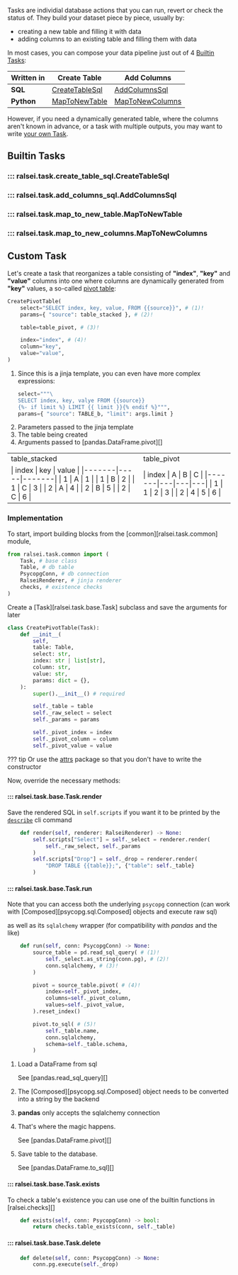 Tasks are individial database actions that you can run, revert or check the status of.
They build your dataset piece by piece, usually by:

- creating a new table and filling it with data
- adding columns to an existing table and filling them with data

In most cases, you can compose your data pipeline just out of 4 [Builtin Tasks](#builtin-tasks):

| Written in | Create Table                                                   | Add Columns                                                        |
|------------|----------------------------------------------------------------|--------------------------------------------------------------------|
| **SQL**    | [CreateTableSql](#ralsei.task.create_table_sql.CreateTableSql) | [AddColumnsSql](#ralsei.task.add_columns_sql.AddColumnsSql)        |
| **Python** | [MapToNewTable](#ralsei.task.map_to_new_table.MapToNewTable)   | [MapToNewColumns](#ralsei.task.map_to_new_columns.MapToNewColumns) |

However, if you need a dynamically generated table,
where the columns aren't known in advance,
or a task with multiple outputs,
you may want to write [your own Task](#custom-task).

## Builtin Tasks

### ::: ralsei.task.create_table_sql.CreateTableSql
### ::: ralsei.task.add_columns_sql.AddColumnsSql
### ::: ralsei.task.map_to_new_table.MapToNewTable
### ::: ralsei.task.map_to_new_columns.MapToNewColumns

## Custom Task

Let's create a task that reorganizes a table
consisting of **"index"**, **"key"** and **"value"** columns
into one where columns are dynamically generated from **"key"** values,
a so-called [pivot table](https://pandas.pydata.org/docs/user_guide/reshaping.html#reshaping):

```py
CreatePivotTable(
    select="SELECT index, key, value, FROM {{source}}", # (1)!
    params={ "source": table_stacked }, # (2)!

    table=table_pivot, # (3)!

    index="index", # (4)!
    column="key",
    value="value",
)
```

1.  Since this is a jinja template, you can even have more complex expressions:
    ```py
    select="""\
    SELECT index, key, valye FROM {{source}}
    {%- if limit %} LIMIT {{ limit }}{% endif %}""",
    params={ "source": TABLE_b, "limit": args.limit }
    ```
2.  Parameters passed to the jinja template
3.  The table being created
4.  Arguments passed to [pandas.DataFrame.pivot][]

<table class="md-typeset__table" markdown>
<tr>
    <td>table_stacked</td>
    <td>table_pivot</td>
</tr>
<tr markdown>
<td markdown="block">
| index | key | value |
|-------|-----|-------|
| 1     | A   | 1     |
| 1     | B   | 2     |
| 1     | C   | 3     |
| 2     | A   | 4     |
| 2     | B   | 5     |
| 2     | C   | 6     |
</td>
<td markdown="block">
| index | A | B | C |
|-------|---|---|---|
| 1     | 1 | 2 | 3 |
| 2     | 4 | 5 | 6 |
</td>
</tr>
</table>

### Implementation

To start, import building blocks from the [common][ralsei.task.common] module,
```py
from ralsei.task.common import (
    Task, # base class
    Table, # db table
    PsycopgConn, # db connection
    RalseiRenderer, # jinja renderer
    checks, # existence checks
)
```

Create a [Task][ralsei.task.base.Task] subclass and save the arguments for later

```py
class CreatePivotTable(Task):
    def __init__(
        self,
        table: Table,
        select: str,
        index: str | list[str],
        column: str,
        value: str,
        params: dict = {},
    ):
        super().__init__() # required

        self._table = table
        self._raw_select = select
        self._params = params

        self._pivot_index = index
        self._pivot_column = column
        self._pivot_value = value
```

??? tip
    Or use the [attrs](https://www.attrs.org/en/stable/overview.html)
    package so that you don't have to write the constructor

Now, override the necessary methods:

#### ::: ralsei.task.base.Task.render

Save the rendered SQL in `self.scripts` if you want it to be printed
by the [`describe`](./cli.md#positional-arguments) cli command

```py
    def render(self, renderer: RalseiRenderer) -> None:
        self.scripts["Select"] = self._select = renderer.render(
            self._raw_select, self._params
        )
        self.scripts["Drop"] = self._drop = renderer.render(
            "DROP TABLE {{table}};", {"table": self._table}
        )
```

#### ::: ralsei.task.base.Task.run

Note that you can access both the underlying `psycopg` connection
(can work with [Composed][psycopg.sql.Composed] objects and execute raw sql)

as well as its `sqlalchemy` wrapper (for compatibility with _pandas_ and the like)

```py
    def run(self, conn: PsycopgConn) -> None:
        source_table = pd.read_sql_query( # (1)!
            self._select.as_string(conn.pg), # (2)!
            conn.sqlalchemy, # (3)!
        )

        pivot = source_table.pivot( # (4)!
            index=self._pivot_index,
            columns=self._pivot_column,
            values=self._pivot_value,
        ).reset_index()

        pivot.to_sql( # (5)!
            self._table.name,
            conn.sqlalchemy,
            schema=self._table.schema,
        )
```

1.  Load a DataFrame from sql

    See [pandas.read_sql_query][]

2.  The [Composed][psycopg.sql.Composed] object
    needs to be converted into a string by the backend

3.  **pandas** only accepts the sqlalchemy connection

4.  That's where the magic happens.

    See [pandas.DataFrame.pivot][]

5.  Save table to the database.

    See [pandas.DataFrame.to_sql][]

#### ::: ralsei.task.base.Task.exists

To check a table's existence you can use one of the builtin functions
in [ralsei.checks][]

```py
    def exists(self, conn: PsycopgConn) -> bool:
        return checks.table_exists(conn, self._table)
```

#### ::: ralsei.task.base.Task.delete

```py
    def delete(self, conn: PsycopgConn) -> None:
        conn.pg.execute(self._drop)
```
